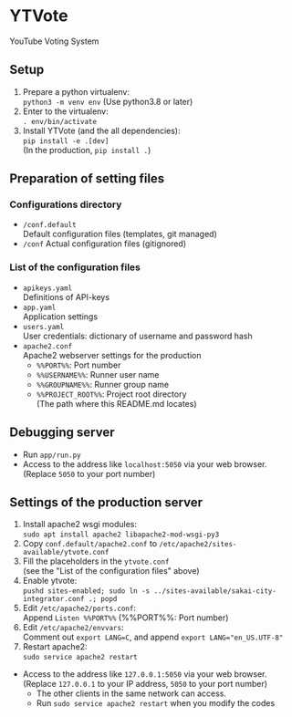 # YTVote
YouTube Voting System

## Setup
1. Prepare a python virtualenv:  
   `python3 -m venv env` (Use python3.8 or later)
1. Enter to the virtualenv:  
   `. env/bin/activate`
1. Install YTVote (and the all dependencies):  
   `pip install -e .[dev]`  
   (In the production, `pip install .`)

## Preparation of setting files
### Configurations directory
- `/conf.default`  
   Default configuration files (templates, git managed)
- `/conf`
   Actual configuration files (gitignored)
### List of the configuration files
- `apikeys.yaml`  
   Definitions of API-keys
- `app.yaml`    
   Application settings
- `users.yaml`  
   User credentials: dictionary of username and password hash
- `apache2.conf`  
   Apache2 webserver settings for the production
  - `%%PORT%%`: Port number
  - `%%USERNAME%%`: Runner user name
  - `%%GROUPNAME%%`: Runner group name
  - `%%PROJECT_ROOT%%`: Project root directory  
    (The path where this README.md locates)

## Debugging server
- Run `app/run.py`
- Access to the address like `localhost:5050` via your web browser.  
  (Replace `5050` to your port number)

## Settings of the production server
1. Install apache2 wsgi modules:  
   `sudo apt install apache2 libapache2-mod-wsgi-py3`
1. Copy `conf.default/apache2.conf` to `/etc/apache2/sites-available/ytvote.conf`
1. Fill the placeholders in the `ytvote.conf`  
   (see the "List of the configuration files" above)
1. Enable ytvote:  
   `pushd sites-enabled; sudo ln -s ../sites-available/sakai-city-integrator.conf .; popd`
1. Edit `/etc/apache2/ports.conf`:  
   Append `Listen %%PORT%%` (%%PORT%%: Port number)
1. Edit `/etc/apache2/envvars`:  
   Comment out `export LANG=C`, and append `export LANG="en_US.UTF-8"`
1. Restart apache2:  
   `sudo service apache2 restart`

- Access to the address like `127.0.0.1:5050` via your web browser.  
  (Replace `127.0.0.1` to your IP address, `5050` to your port number)
  - The other clients in the same network can access.
  - Run `sudo service apache2 restart` when you modify the codes
